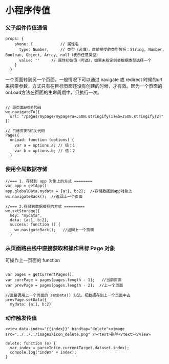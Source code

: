 # 小程序传值

### 父子组件传值通信

```
props: {
    phone: {            // 属性名
      type: Number,     // 类型（必填），目前接受的类型包括：String, Number, Boolean, Object, Array, null（表示任意类型）
      value: ''     // 属性初始值（可选），如果未指定则会根据类型选择一个
    }
  }
```

一个页面转到另一个页面，一般情况下可以通过 navigate 或 redirect 时候的url来携带参数，方式只有在目标页面还没有创建的时候，才有效。因为一个页面的onLoad方法在页面的生命周期中，只执行一次。
```

// 源页面A相关代码
wx.navigateTo({
  url: "/pages/mypage/mypage?a=JSON.stringify(1)&b=JSON.stringify(2)"
})
 
// 目标页面B相关代码
Page({
  onLoad: function (options) {
    var a = options.a; // 值：1
    var b = options.b; // 值：2
  }

```

### 使用全局数据存储
```
//=== 1. 存储到 app 对象上的方式 ========
var app = getApp()
app.globalData.mydata = {a:1, b:2};  //存储数据到app对象上
wx.navigateBack();  //返回上一个页面
 
//=== 2.存储到数据缓存的方式 =========
wx.setStorage({
  key: "mydata",
  data: {a:1, b:2},
  success: function () {
    wx.navigateBack();   //返回上一个页面
  }
```
### 从页面路由栈中直接获取和操作目标 Page 对象
可操作上一页面的 function 

```

var pages = getCurrentPages();
var currPage = pages[pages.length - 1];   //当前页面
var prevPage = pages[pages.length - 2];  //上一个页面
 
//直接调用上一个页面的 setData() 方法，把数据存到上一个页面中去
prevPage.setData({
  mydata: {a:1, b:2}

```

### 动作触发传值
```
<view data-index="{{index}}" bindtap="delete"><image src="../../../images/icon_delete.png" /><text>删除</text></view>

delete: function (e) {
  var index = parseInt(e.currentTarget.dataset.index);
  console.log("index" + index);
}
```